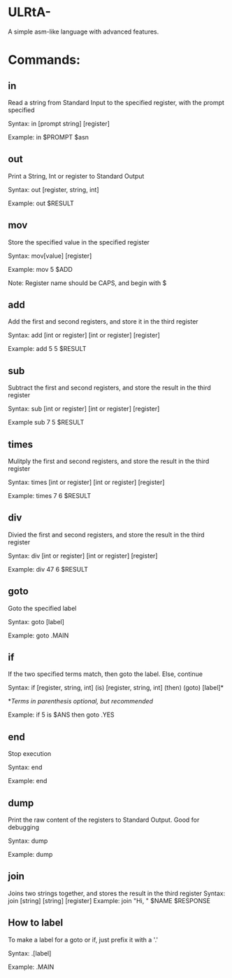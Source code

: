 # ULRtA-
A simple asm-like language with advanced features.

# Commands:

## in 
Read a string from Standard Input to the specified register, with the prompt specified

Syntax: in \[prompt string\] \[register\]

Example: in $PROMPT $asn

## out
Print a String, Int or register to Standard Output

Syntax: out \[register, string, int\]

Example: out $RESULT

## mov
Store the specified value in the specified register

Syntax: mov\[value\] \[register\]

Example: mov 5 $ADD

Note: Register name should be CAPS, and begin with $

## add

Add the first and second registers, and store it in the third register

Syntax: add \[int or register\] \[int or register\] \[register\]

Example: add 5 5 $RESULT

## sub

Subtract the first and second registers, and store the result in the third register

Syntax: sub \[int or register\] \[int or register\] \[register\]

Example sub 7 5 $RESULT

## times

Mulitply the first and second registers, and store the result in the third register

Syntax: times \[int or register\] \[int or register\] \[register\]

Example: times 7 6 $RESULT

## div

Divied the first and second registers, and store the result in the third register

Syntax: div \[int or register\] \[int or register\] \[register\]

Example: div 47 6 $RESULT

## goto

Goto the specified label

Syntax: goto \[label\]

Example: goto .MAIN

## if 

If the two specified terms match, then goto the label. Else, continue

Syntax: if \[register, string, int\] (is) \[register, string, int\] (then) (goto) \[label\]\*

\**Terms in parenthesis optional, but recommended*

Example: if 5 is $ANS then goto .YES

## end

Stop execution

Syntax: end

Example: end

## dump

Print the raw content of the registers to Standard Output. Good for debugging

Syntax: dump

Example: dump

## join

Joins two strings together, and stores the result in the third register
Syntax: join \[string\] \[string\] \[register\]
Example: join "Hi, " $NAME $RESPONSE 

## How to label

To make a label for a goto or if, just prefix it with a '.'

Syntax: .\[label\]

Example: .MAIN

